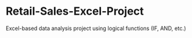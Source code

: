 # Retail-Sales-Excel-Project
Excel-based data analysis project using logical functions (IF, AND, etc.)
